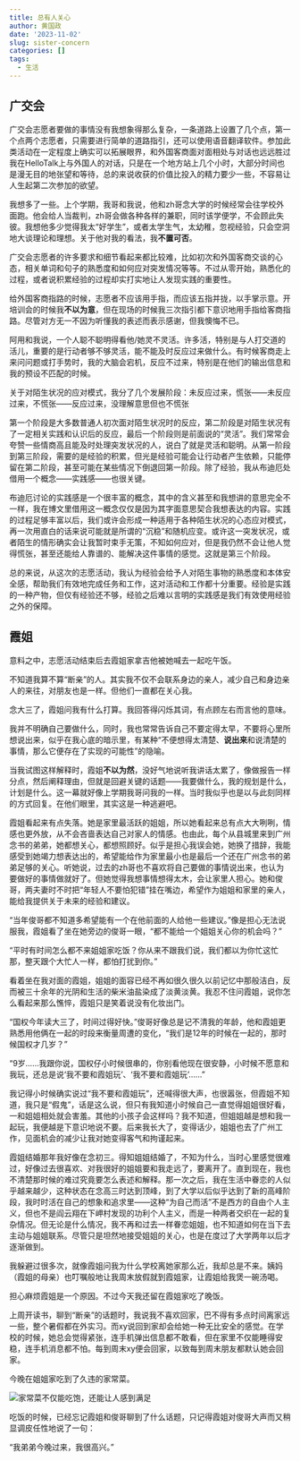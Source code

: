 ```yaml
---
title: 总有人关心
author: 黄国政
date: '2023-11-02'
slug: sister-concern
categories: []
tags:
  - 生活
---
```


<!--more-->

## 广交会

广交会志愿者要做的事情没有我想象得那么复杂，一条道路上设置了几个点，第一个点两个志愿者，只需要进行简单的道路指引，还可以使用语音翻译软件。参加此类活动在一定程度上确实可以拓展眼界，和外国客商面对面相处与对话也远远胜过我在HelloTalk上与外国人的对话，只是在一个地方站上几个小时，大部分时间也是漫无目的地张望和等待，总的来说收获的价值比投入的精力要少一些，不容易让人生起第二次参加的欲望。

我想多了一些。上个学期，我哥和我说，他和zh哥念大学的时候经常会往学校外面跑。他会给人当裁判，zh哥会做各种各样的兼职，同时该学便学，不会顾此失彼。我想他多少觉得我太“好学生”，或者太学生气，太幼稚，忽视经验，只会空洞地大谈理论和理想。关于他对我的看法，我**不置可否**。

广交会志愿者的许多要求和细节看起来都比较难，比如初次和外国客商交谈的心态，相关单词和句子的熟悉度和如何应对突发情况等等。不过从零开始，熟悉化的过程，或者说积累经验的过程却实打实地让人发现实践的重要性。

给外国客商指路的时候，志愿者不应该用手指，而应该五指并拢，以手掌示意。开培训会的时候我**不以为意**，但在现场的时候我三次指引都下意识地用手指给客商指路。尽管对方无一不因为听懂我的表述而表示感谢，但我懊悔不已。

阿用和我说，一个人聪不聪明得看他/她灵不灵活。许多活，特别是与人打交道的活儿，重要的是行动者够不够灵活，能不能及时反应过来做什么。有时候客商走上来问问题或打手势时，我的大脑会宕机，反应不过来，特别是在他们的输出信息和我的预设不匹配的时候。

关于对陌生状况的应对模式，我分了几个发展阶段：未反应过来，慌张——未反应过来，不慌张——反应过来，没理解意思但也不慌张

第一个阶段是大多数普通人初次面对陌生状况时的反应，第二阶段是对陌生状况有了一定相关实践和认识后的反应，最后一个阶段则是前面说的“灵活”。我们常常会夸赞一些情商高且能及时处理突发状况的人，说白了就是灵活和聪明。从第一阶段到第三阶段，需要的是经验的积累，但光是经验可能会让行动者产生依赖，只能停留在第二阶段，甚至可能在某些情况下倒退回第一阶段。除了经验，我从布迪厄处借用一个概念——实践感——也很关键。

布迪厄讨论的实践感是一个很丰富的概念，其中的含义甚至和我想讲的意思完全不一样，我在博文里借用这一概念仅仅是因为其字面意思契合我想表达的内容。实践的过程足够丰富以后，我们或许会形成一种适用于各种陌生状况的心态应对模式，再一次用直白的话来说可能就是所谓的“沉稳”和随机应变。或许这一突发状况，或者陌生的情形确实会让我暂时束手无策，不知如何应对，但是我仍然不会让他人觉得慌张，甚至还能给人靠谱的、能解决这件事情的感觉。这就是第三个阶段。

总的来说，从这次的志愿活动，我认为经验会给予人对陌生事物的熟悉度和本体安全感，帮助我们有效地完成任务和工作，这对活动和工作都十分重要。经验是实践的一种产物，但仅有经验还不够，经验之后难以言明的实践感是我们有效使用经验之外的保障。

## 霞姐

意料之中，志愿活动结束后去霞姐家拿吉他被她喊去一起吃午饭。

不知道我算不算“断亲”的人。其实我不仅不会联系身边的亲人，减少自己和身边亲人的来往，对朋友也是一样。但他们一直都在关心我。

念大三了，霞姐问我有什么打算。我回答得闪烁其词，有点顾左右而言他的意味。

我并不明确自己要做什么，同时，我也常常告诉自己不要定得太早，不要将心里所想说出来，似乎在我心底的暗示里，有某种“不便想得太清楚、**说出来**和说清楚的事情，那么它便存在了实现的可能性”的隐喻。

当我试图这样解释时，霞姐**不以为然**，没好气地说听我讲话太累了，像做报告一样分点，然后阐释理由，但就是回避关键的话题——我要做什么，我的规划是什么，计划是什么。这一幕就好像上学期我哥问我的一样。当时我似乎也是以与此刻同样的方式回复。在他们眼里，其实这是一种逃避吧。

霞姐看起来有点失落。她是家里最活跃的姐姐，所以她看起来总有点大大咧咧，情感也更外放，从不会吝啬表达自己对家人的情感。也由此，每个从县城里来到广州念书的弟弟，她都想关心，都想照顾好。似乎是担心我误会她，她换了措辞，我能感受到她竭力想表达出的，希望能给作为家里最小也是最后一个还在广州念书的弟弟足够的关心。听她说，过去的zh哥也不喜欢将自己要做的事情说出来，也认为要做好的事情做就好了。但她觉得我想事情想得太木，会让家里人担心。她和俊哥，两夫妻时不时把“年轻人不要怕犯错”挂在嘴边，希望作为姐姐和家里的亲人，能给我提供关于未来的经验和建议。

“当年俊哥都不知道多希望能有一个在他前面的人给他一些建议。”像是担心无法说服我，霞姐看了坐在她旁边的俊哥一眼，“都不能给一个姐姐关心你的机会吗？”

“平时有时间怎么都不来姐姐家吃饭？你从来不跟我们说，我们都以为你忙这忙那，整天跟个大忙人一样，都怕打扰到你。”

看着坐在我对面的霞姐，姐姐的面容已经不再如很久很久以前记忆中那般洁白，反而被三十余年的光阴和生活的柴米油盐染成了淡黄淡黄。我忍不住问霞姐，说你怎么看起来那么憔悴，霞姐只是笑着说没有化妆出门。

“国权今年读大三了，时间过得好快。”俊哥好像总是记不清我的年龄，他和霞姐更熟悉用他俩在一起的时段来衡量周遭的变化，“我们是12年的时候在一起的，那时候国权才几岁？”

“9岁……我跟你说，国权仔小时候很串的，你别看他现在很安静，小时候不愿意和我玩，还总是说‘我不要和霞姐玩’、‘我不要和霞姐玩’……”

我记得小时候确实说过“我不要和霞姐玩”，还喊得很大声，也很嚣张，但霞姐不知道，我只是“假鬼”，话是这么说，但只有我知道小时候自己一直觉得姐姐很好看，一和姐姐相处就会害羞。其他的小孩子会这样吗？我不知道，但姐姐越是想和我一起玩，我便越是下意识地说不要。后来我长大了，变得话少，姐姐也去了广州工作，见面机会的减少让我对她变得客气和拘谨起来。

霞姐结婚那年我好像在念初三。得知姐姐结婚了，不知为什么，当时心里感觉很难过，好像过去很喜欢、对我很好的姐姐要和我走远了，要离开了。直到现在，我也不清楚那时候的难过究竟要怎么表述和解释。那一次之后，我在生活中眷恋的人似乎越来越少，这种状态在念高三时达到顶峰，到了大学以后似乎达到了新的高峰阶段，我时时活在自己的想象和追求里——这种“为自己而活”不是西方的自由个人主义，但也不是阎云翔在下岬村发现的功利个人主义，而是一种两者交织在一起的复杂情况。但无论是什么情况，我不再和过去一样眷恋姐姐，也不知道如何在当下去主动与姐姐联系。尽管只是坦然地接受姐姐的关心，也是在度过了大学两年以后才逐渐做到。

我躲避过很多次，就像霞姐问我为什么学校离她家那么近，我却总是不来。姨妈（霞姐的母亲）也叮嘱般地让我周末放假就到霞姐家，让霞姐给我煲一碗汤喝。

担心麻烦霞姐是一个原因。不过今天我还留在霞姐家吃了晚饭。

上周开读书，聊到“断亲”的话题时，我说我不喜欢回家，巴不得有多点时间离家远一些，整个暑假都在外实习。而xy说回到家却会给她一种无比安全的感觉。在学校的时候，她总会觉得紧张，连手机弹出信息都不敢看，但在家里不仅能睡得安稳，连手机消息都不怕。每到周末xy便会回家，以致每到周末朋友都默认她会回家。

今晚在姐姐家吃到了久违的家常菜。

![家常菜不仅能吃饱，还能让人感到满足](/images/posts/2023/11/11-02-concern.jpg)

吃饭的时候，已经忘记霞姐和俊哥聊到了什么话题，只记得霞姐对俊哥大声而又稍显调皮任性地说了一句：

“我弟弟今晚过来，我很高兴。”